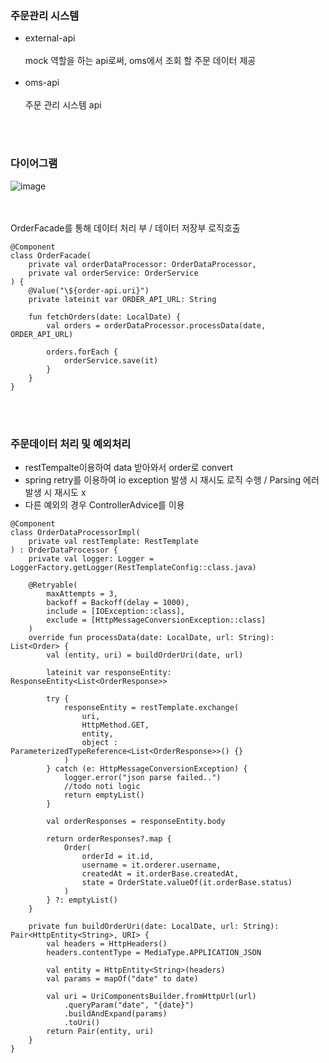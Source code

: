 ### 주문관리 시스템

- external-api
  <br><br>
   mock 역할을 하는 api로써, oms에서 조회 할 주문 데이터 제공
   <br><br>
- oms-api
  <br><br>
  주문 관리 시스템 api



<br><br>
### 다이어그램
![image](https://github.com/user-attachments/assets/d4c4b4e1-f115-4919-8260-fcfdaf521068)


<br><br>
OrderFacade를 통해 데이터 처리 부 / 데이터 저장부 로직호출

```
@Component
class OrderFacade(
    private val orderDataProcessor: OrderDataProcessor,
    private val orderService: OrderService
) {
    @Value("\${order-api.uri}")
    private lateinit var ORDER_API_URL: String

    fun fetchOrders(date: LocalDate) {
        val orders = orderDataProcessor.processData(date, ORDER_API_URL)

        orders.forEach {
            orderService.save(it)
        }
    }
}
```
<br><br>

### 주문데이터 처리 및 예외처리
- restTempalte이용하여 data 받아와서 order로 convert
- spring retry를 이용하여 io exception 발생 시 재시도 로직 수행 / Parsing 에러 발생 시 재시도 x
- 다른 예외의 경우 ControllerAdvice를 이용
```
@Component
class OrderDataProcessorImpl(
    private val restTemplate: RestTemplate
) : OrderDataProcessor {
    private val logger: Logger = LoggerFactory.getLogger(RestTemplateConfig::class.java)

    @Retryable(
        maxAttempts = 3,
        backoff = Backoff(delay = 1000),
        include = [IOException::class],
        exclude = [HttpMessageConversionException::class]
    )
    override fun processData(date: LocalDate, url: String): List<Order> {
        val (entity, uri) = buildOrderUri(date, url)

        lateinit var responseEntity: ResponseEntity<List<OrderResponse>>

        try {
            responseEntity = restTemplate.exchange(
                uri,
                HttpMethod.GET,
                entity,
                object : ParameterizedTypeReference<List<OrderResponse>>() {}
            )
        } catch (e: HttpMessageConversionException) {
            logger.error("json parse failed..")
            //todo noti logic
            return emptyList()
        }

        val orderResponses = responseEntity.body

        return orderResponses?.map {
            Order(
                orderId = it.id,
                username = it.orderer.username,
                createdAt = it.orderBase.createdAt,
                state = OrderState.valueOf(it.orderBase.status)
            )
        } ?: emptyList()
    }

    private fun buildOrderUri(date: LocalDate, url: String): Pair<HttpEntity<String>, URI> {
        val headers = HttpHeaders()
        headers.contentType = MediaType.APPLICATION_JSON

        val entity = HttpEntity<String>(headers)
        val params = mapOf("date" to date)

        val uri = UriComponentsBuilder.fromHttpUrl(url)
            .queryParam("date", "{date}")
            .buildAndExpand(params)
            .toUri()
        return Pair(entity, uri)
    }
}

```




